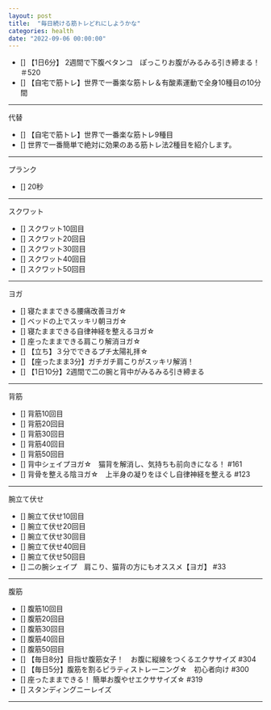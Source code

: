 ```yaml
---
layout: post
title:  "毎日続ける筋トレどれにしようかな"
categories: health
date: "2022-09-06 00:00:00"
---
```




- [] 【1日6分】 2週間で下腹ペタンコ　ぽっこりお腹がみるみる引き締まる！ ＃520
- [] 【自宅で筋トレ】世界で一番楽な筋トレ＆有酸素運動で全身10種目の10分間
---
代替
- [] 【自宅で筋トレ】世界で一番楽な筋トレ9種目
- [] 世界で一番簡単で絶対に効果のある筋トレ法2種目を紹介します。
---
プランク
- [] 20秒
---
スクワット
- [] スクワット10回目
- [] スクワット20回目
- [] スクワット30回目
- [] スクワット40回目
- [] スクワット50回目
---
ヨガ
- [] 寝たままできる腰痛改善ヨガ☆
- [] ベッドの上でスッキリ朝ヨガ☆
- [] 寝たままできる自律神経を整えるヨガ☆
- [] 座ったままできる肩こり解消ヨガ☆
- [] 【立ち】３分でできるプチ太陽礼拝☆
- [] 【座ったまま3分】ガチガチ肩こりがスッキリ解消！
- [] 【1日10分】2週間で二の腕と背中がみるみる引き締まる
---
背筋
- [] 背筋10回目
- [] 背筋20回目
- [] 背筋30回目
- [] 背筋40回目
- [] 背筋50回目
- [] 背中シェイプヨガ☆　猫背を解消し、気持ちも前向きになる！ #161
- [] 背骨を整える陰ヨガ☆　上半身の凝りをほぐし自律神経を整える #123
---
腕立て伏せ
- [] 腕立て伏せ10回目
- [] 腕立て伏せ20回目
- [] 腕立て伏せ30回目
- [] 腕立て伏せ40回目
- [] 腕立て伏せ50回目
- [] 二の腕シェイプ　肩こり、猫背の方にもオススメ【ヨガ】 #33
---
腹筋
- [] 腹筋10回目
- [] 腹筋20回目
- [] 腹筋30回目
- [] 腹筋40回目
- [] 腹筋50回目
- [] 【毎日8分】目指せ腹筋女子！　お腹に縦線をつくるエクササイズ #304
- [] 【毎日5分】腹筋を割るピラティストレーニング☆　初心者向け #300 
- [] 座ったままできる！ 簡単お腹やせエクササイズ☆ #319
- [] スタンディングニーレイズ
---
